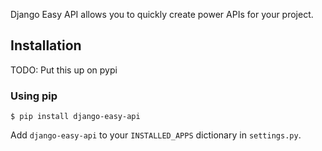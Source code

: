 Django Easy API allows you to quickly create power APIs for your project.

## Installation

TODO: Put this up on pypi

### Using pip

`$ pip install django-easy-api`

Add `django-easy-api` to your `INSTALLED_APPS` dictionary in `settings.py`.
